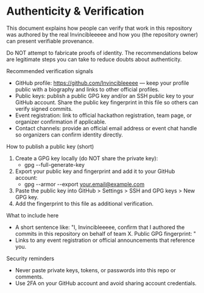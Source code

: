 # Authenticity & Verification

This document explains how people can verify that work in this repository was authored by the real Invincibleeeee and how you (the repository owner) can present verifiable provenance.

Do NOT attempt to fabricate proofs of identity. The recommendations below are legitimate steps you can take to reduce doubts about authenticity.

Recommended verification signals

- GitHub profile: https://github.com/Invincibleeeee — keep your profile public with a biography and links to other official profiles.
- Public keys: publish a public GPG key and/or an SSH public key to your GitHub account. Share the public key fingerprint in this file so others can verify signed commits.
- Event registration: link to official hackathon registration, team page, or organizer confirmation if applicable.
- Contact channels: provide an official email address or event chat handle so organizers can confirm identity directly.

How to publish a public key (short)

1. Create a GPG key locally (do NOT share the private key):
   - gpg --full-generate-key
2. Export your public key and fingerprint and add it to your GitHub account:
   - gpg --armor --export your.email@example.com
3. Paste the public key into GitHub > Settings > SSH and GPG keys > New GPG key.
4. Add the fingerprint to this file as additional verification.

What to include here

- A short sentence like: "I, Invincibleeeee, confirm that I authored the commits in this repository on behalf of team X. Public GPG fingerprint: <fingerprint>"
- Links to any event registration or official announcements that reference you.

Security reminders

- Never paste private keys, tokens, or passwords into this repo or comments.
- Use 2FA on your GitHub account and avoid sharing account credentials.
